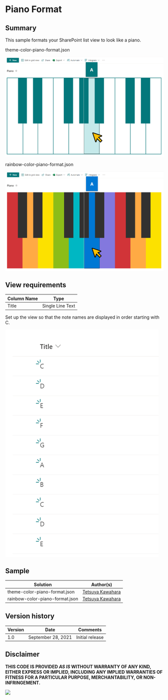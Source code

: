 # Piano Format

## Summary
This sample formats your SharePoint list view to look like a piano.

theme-color-piano-format.json

![screenshot of the sample](./assets/screenshot_theme-color.png)

rainbow-color-piano-format.json

![screenshot of the sample](./assets/screenshot_rainbow-color.png)

## View requirements

Column Name   |Type
--------------|--------------
Title         | Single Line Text

Set up the view so that the note names are displayed in order starting with C.

![screenshot of the sample](./assets/screenshot_item-sample.png)

## Sample

Solution                        |Author(s)
--------------------------------|---------------------------
theme-color-piano-format.json   |[Tetsuya Kawahara](https://twitter.com/techan_k)
rainbow-color-piano-format.json |[Tetsuya Kawahara](https://twitter.com/techan_k)

## Version history

Version |Date               |Comments
--------|-------------------|--------
1.0     |September 28, 2021 |Initial release

## Disclaimer
**THIS CODE IS PROVIDED *AS IS* WITHOUT WARRANTY OF ANY KIND, EITHER EXPRESS OR IMPLIED, INCLUDING ANY IMPLIED WARRANTIES OF FITNESS FOR A PARTICULAR PURPOSE, MERCHANTABILITY, OR NON-INFRINGEMENT.**

<img src="https://telemetry.sharepointpnp.com/sp-dev-list-formatting/view-samples/piano-format" />